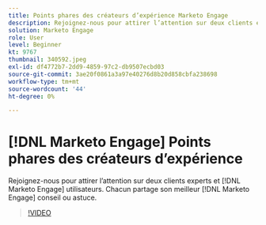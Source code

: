 ```yaml
---
title: Points phares des créateurs d’expérience Marketo Engage
description: Rejoignez-nous pour attirer l’attention sur deux clients experts et [!DNL Marketo Engage] utilisateurs. Chacun partage son meilleur [!DNL Marketo Engage] conseil ou astuce.
solution: Marketo Engage
role: User
level: Beginner
kt: 9767
thumbnail: 340592.jpeg
exl-id: df4772b7-2dd9-4859-97c2-db9507ecbd03
source-git-commit: 3ae20f0861a3a97e40276d8b20d858cbfa238698
workflow-type: tm+mt
source-wordcount: '44'
ht-degree: 0%

---
```


# [!DNL Marketo Engage] Points phares des créateurs d’expérience

Rejoignez-nous pour attirer l’attention sur deux clients experts et [!DNL Marketo Engage] utilisateurs. Chacun partage son meilleur [!DNL Marketo Engage] conseil ou astuce.

>[!VIDEO](https://video.tv.adobe.com/v/340592/?quality=12&learn=on)
